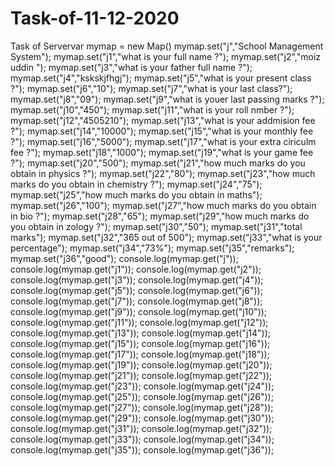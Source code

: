 # Task-of-11-12-2020
Task of Servervar 
mymap = new Map()
mymap.set("j","School Management System");
mymap.set("j1","what is your full name ?");
mymap.set("j2","moiz uddin ");
mymap.set("j3","what is your father full name ?");
mymap.set("j4","kskskjfhgj");
mymap.set("j5","what is your present class ?");
mymap.set("j6","10");
mymap.set("j7","what is your last class?");
mymap.set("j8","09");
mymap.set("j9","what is youer last passing marks ?");
mymap.set("j10","450");
mymap.set("j11","what is your roll nmber ?");
mymap.set("j12","4505210");
mymap.set("j13","what is your addmision fee ?");
mymap.set("j14","10000");
mymap.set("j15","what is your monthly fee ?");
mymap.set("j16","5000");
mymap.set("j17","what is your extra ciriculm fee ?");
mymap.set("j18","1000");
mymap.set("j19","what is your game fee ?");
mymap.set("j20","500");
mymap.set("j21","how much marks do you obtain in physics ?");
mymap.set("j22","80");
mymap.set("j23","how much marks do you obtain in chemistry ?");
mymap.set("j24","75");
mymap.set("j25","how much marks do you obtain in maths");
mymap.set("j26","100");
mymap.set("j27","how much marks do you obtain in bio ?");
mymap.set("j28","65");
mymap.set("j29","how much marks do you obtain in zology ?");
mymap.set("j30","50");
mymap.set("j31","total marks");
mymap.set("j32","365 out of 500");
mymap.set("j33","what is your percentage");
mymap.set("j34","73%");
mymap.set("j35","remarks");
mymap.set("j36","good");
console.log(mymap.get("j"));
console.log(mymap.get("j1"));
console.log(mymap.get("j2"));
console.log(mymap.get("j3"));
console.log(mymap.get("j4"));
console.log(mymap.get("j5"));
console.log(mymap.get("j6"));
console.log(mymap.get("j7"));
console.log(mymap.get("j8"));
console.log(mymap.get("j9"));
console.log(mymap.get("j10"));
console.log(mymap.get("j11"));
console.log(mymap.get("j12"));
console.log(mymap.get("j13"));
console.log(mymap.get("j14"));
console.log(mymap.get("j15"));
console.log(mymap.get("j16"));
console.log(mymap.get("j17"));
console.log(mymap.get("j18"));
console.log(mymap.get("j19"));
console.log(mymap.get("j20"));
console.log(mymap.get("j21"));
console.log(mymap.get("j22"));
console.log(mymap.get("j23"));
console.log(mymap.get("j24"));
console.log(mymap.get("j25"));
console.log(mymap.get("j26"));
console.log(mymap.get("j27"));
console.log(mymap.get("j28"));
console.log(mymap.get("j29"));
console.log(mymap.get("j30"));
console.log(mymap.get("j31"));
console.log(mymap.get("j32"));
console.log(mymap.get("j33"));
console.log(mymap.get("j34"));
console.log(mymap.get("j35"));
console.log(mymap.get("j36"));
